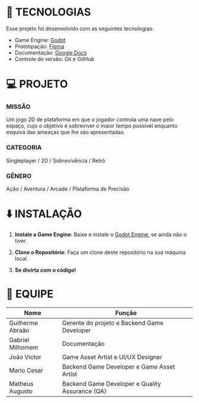 # 🚀 TECNOLOGIAS 

Esse projeto foi desenvolvido com as seguintes tecnologias:

- Game Engine: [Godot](https://godotengine.org/)
- Prototipação: [Figma](https://www.figma.com/design/0PfdThfz9Jl7bYM42T2sSg/Untitled?node-id=0-1)
- Documentação: [Google Docs](https://docs.google.com/document/d/1PzUYX-7y3DOKLMXse-FssEIenCHy8JqBJ05oAJwIz30/edit?usp=sharing)
- Controle de versão: Git e GitHub 

# 💻 PROJETO

### MISSÃO

Um jogo 2D de plataforma em que o jogador controla uma nave pelo espaço, cujo o objetivo é sobreviver o maior tempo possível enquanto esquiva das ameaças que lhe são apresentadas. 

### CATEGORIA

Singleplayer / 2D / Sobrevivência / Retrô

### GÊNERO 

Ação / Aventura / Arcade / Plataforma de Precisão

# ⬇️ INSTALAÇÃO

1. **Instale a Game Engine**: Baixe e instale o [Godot Engine](https://godotengine.org/), se ainda não o tiver.

2. **Clone o Repositório**: Faça um clone deste repositório na sua máquina local.

3. **Se divirta com o código!**

# 👥 EQUIPE

| Nome              | Função     |
|-------------------|------------|
| Guilherme Abraão  | Gerente do projeto e Backend Game Developer |
| Gabriel Milhomem  | Documentação |
| João Victor       | Game Asset Artist e UI/UX Designer |
| Mario Cesar       | Backend Game Developer e Game Asset Artist |
| Matheus Augusto   | Backend Game Developer e Quality Assurance (QA) |


